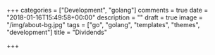 +++
categories = ["Development", "golang"]
comments = true
date = "2018-01-16T15:49:58+00:00"
description = ""
draft = true
image = "/img/about-bg.jpg"
tags = ["go", "golang", "templates", "themes", "development"]
title = "Dividends"

+++

